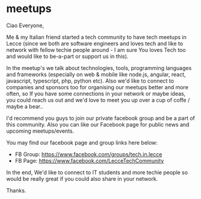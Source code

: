# meetups

Ciao Everyone,

Me &amp; my Italian friend started a tech community to have tech meetups in Lecce (since we both are software engineers and loves tech and like to network with fellow techie people around - I am sure You loves Tech too and would like to be-a-part or support us in this). 

In the meetup's we talk about technologies, tools, programming languages and frameworks (especially on web &amp; mobile like node.js, angular, react, javascript, typescript, php, python etc). Also we'd like to connect to companies and sponsors too for organising our meetups better and more often, so If you have some connections in your network or maybe ideas, you could reach us out and we'd love to meet you up over a cup of coffe / maybe a bear..

I'd recommend you guys to join our private facebook group and be a part of this community. Also you can like our Facebook page for public news and upcoming meetups/events.

You may find our facebook page and group links here below:

* FB Group: https://www.facebook.com/groups/tech.in.lecce
* FB Page: https://www.facebook.com/LecceTechCommunity

In the end, We'd like to connect to IT students and more techie people so would be really great if you could also share in your network.

Thanks.
